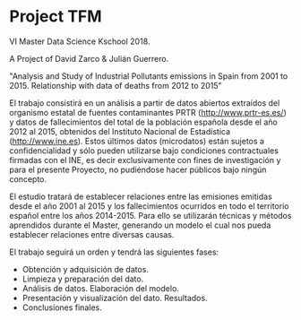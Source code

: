 # Project TFM
VI Master Data Science Kschool 2018.

A Project of David Zarco & Julián Guerrero.

"Analysis and Study of Industrial Pollutants emissions in Spain from 2001 to 2015. Relationship with data of deaths from 2012 to 2015"

El trabajo consistirá en un análisis a partir de datos abiertos extraídos del organismo estatal de fuentes contaminantes PRTR (http://www.prtr-es.es/) y datos de fallecimientos del total de la población española desde el año 2012 al 2015, obtenidos del Instituto Nacional de Estadística (http://www.ine.es). Estos últimos datos (microdatos) están sujetos a confidencialidad y sólo pueden utilizarse bajo condiciones contractuales firmadas con el INE, es decir exclusivamente con fines de investigación y para el presente Proyecto, no pudiéndose hacer públicos bajo ningún concepto.

El estudio tratará de establecer relaciones entre las emisiones emitidas desde el año 2001 al 2015 y los fallecimientos ocurridos en todo el territorio español entre los años 2014-2015. Para ello se utilizarán técnicas y métodos aprendidos durante el Master, generando un modelo el cual nos pueda establecer relaciones entre diversas causas.

El trabajo seguirá un orden y tendrá las siguientes fases:

-	Obtención y adquisición de datos.
- Limpieza y preparación del dato.
-	Análisis de datos. Elaboración del modelo.
-	Presentación y visualización del dato. Resultados.
-	Conclusiones finales.
